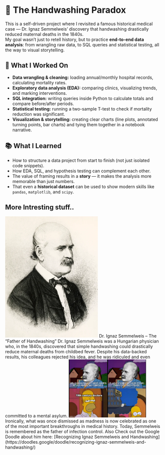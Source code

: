 # 🧼 The Handwashing Paradox  
This is a self-driven project where I revisited a famous historical medical case — Dr. Ignaz Semmelweis’ discovery that handwashing drastically reduced maternal deaths in the 1840s.  
My goal wasn’t just to retell history, but to practice **end-to-end data analysis**: from wrangling raw data, to SQL queries and statistical testing, all the way to visual storytelling.  

## 🔎 What I Worked On  
- **Data wrangling & cleaning:** loading annual/monthly hospital records, calculating mortality rates.  
- **Exploratory data analysis (EDA):** comparing clinics, visualizing trends, and marking interventions.  
- **SQL integration:** writing queries inside Python to calculate totals and compare before/after periods.  
- **Statistical testing:** running a two-sample T-test to check if mortality reduction was significant.  
- **Visualization & storytelling:** creating clear charts (line plots, annotated turning points, bar charts) and tying them together in a notebook narrative.  

## 📚 What I Learned  
- How to structure a data project from start to finish (not just isolated code snippets).  
- How EDA, SQL, and hypothesis testing can complement each other.  
- The value of framing results in a **story** — it makes the analysis more memorable than just numbers.  
- That even a **historical dataset** can be used to show modern skills like `pandas`, `matplotlib`, and `scipy`.  

## More Intresting stuff..
<img src="../../gifs/semmelweise.png" alt="Semmelweise" width="300"/>
Dr. Ignaz Semmelweis – The “Father of Handwashing”
Dr. Ignaz Semmelweis was a Hungarian physician who, in the 1840s, discovered that simple handwashing could drastically reduce maternal deaths from childbed fever. Despite his data-backed results, his colleagues rejected his idea, and he was ridiculed and even committed to a mental asylum.
<img src="../../gifs/meme.jpg" alt="Meme" width="250"/>
Ironically, what was once dismissed as madness is now celebrated as one of the most important breakthroughs in medical history. Today, Semmelweis is remembered as the father of infection control.
Also Check out the Google Doodle about him here: [Recognizing Ignaz Semmelweis and Handwashing](https://doodles.google/doodle/recognizing-ignaz-semmelweis-and-handwashing/)
